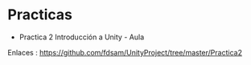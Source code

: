 # Practicas 

-  Practica 2 Introducción a Unity - Aula

Enlaces : https://github.com/fdsam/UnityProject/tree/master/Practica2